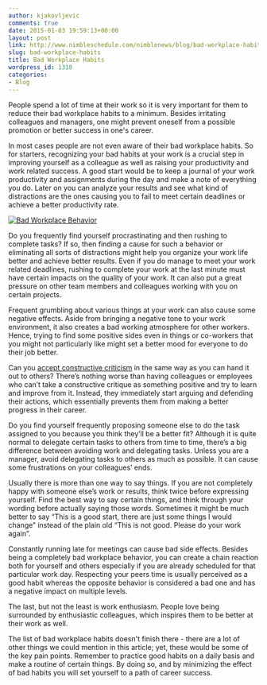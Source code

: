 ```yaml
---
author: kjakovljevic
comments: true
date: 2015-01-03 19:59:13+00:00
layout: post
link: http://www.nimbleschedule.com/nimblenews/blog/bad-workplace-habits/
slug: bad-workplace-habits
title: Bad Workplace Habits
wordpress_id: 1318
categories:
- Blog
---
```


People spend a lot of time at their work so it is very important for them to reduce their bad workplace habits to a minimum. Besides irritating colleagues and managers, one might prevent oneself from a possible promotion or better success in one's career.

In most cases people are not even aware of their bad workplace habits. So for starters, recognizing your bad habits at your work is a crucial step in improving yourself as a colleague as well as raising your productivity and work related success. A good start would be to keep a journal of your work productivity and assignments during the day and make a note of everything you do. Later on you can analyze your results and see what kind of distractions are the ones causing you to fail to meet certain deadlines or achieve a better productivity rate.

[![Bad Workplace Behavior](http://www.nimbleschedule.com/wp-content/uploads/2015/01/bad-habits-thumb.jpg)](http://www.nimbleschedule.com/wp-content/uploads/2015/01/bad-habits.jpg)

Do you frequently find yourself procrastinating and then rushing to complete tasks? If so, then finding a cause for such a behavior or eliminating all sorts of distractions might help you organize your work life better and achieve better results. Even if you do manage to meet your work related deadlines, rushing to complete your work at the last minute must have certain impacts on the quality of your work. It can also put a great pressure on other team members and colleagues working with you on certain projects.

Frequent grumbling about various things at your work can also cause some negative effects. Aside from bringing a negative tone to your work environment, it also creates a bad working atmosphere for other workers. Hence, trying to find some positive sides even in things or co-workers that you might not particularly like might set a better mood for everyone to do their job better.

Can you [accept constructive criticism](http://www.nimbleschedule.com/how-to-give-and-receive-criticism/) in the same way as you can hand it out to others? There’s nothing worse than having colleagues or employees who can’t take a constructive critique as something positive and try to learn and improve from it. Instead, they immediately start arguing and defending their actions, which essentially prevents them from making a better progress in their career.

Do you find yourself frequently proposing someone else to do the task assigned to you because you think they’ll be a better fit? Although it is quite normal to delegate certain tasks to others from time to time, there’s a big difference between avoiding work and delegating tasks. Unless you are a manager, avoid delegating tasks to others as much as possible. It can cause some frustrations on your colleagues’ ends.

Usually there is more than one way to say things. If you are not completely happy with someone else’s work or results, think twice before expressing yourself. Find the best way to say certain things, and think through your wording before actually saying those words. Sometimes it might be much better to say “This is a good start, there are just some things I would change” instead of the plain old “This is not good. Please do your work again”.

Constantly running late for meetings can cause bad side effects. Besides being a completely bad workplace behavior, you can create a chain reaction both for yourself and others especially if you are already scheduled for that particular work day. Respecting your peers time is usually perceived as a good habit whereas the opposite behavior is considered a bad one and has a negative impact on multiple levels.

The last, but not the least is work enthusiasm. People love being surrounded by enthusiastic colleagues, which inspires them to be better at their work as well. 

The list of bad workplace habits doesn't finish there - there are a lot of other things we could mention in this article; yet, these would be some of the key pain points. Remember to practice good habits on a daily basis and make a routine of certain things. By doing so, and by minimizing the effect of bad habits you will set yourself to a path of career success.

